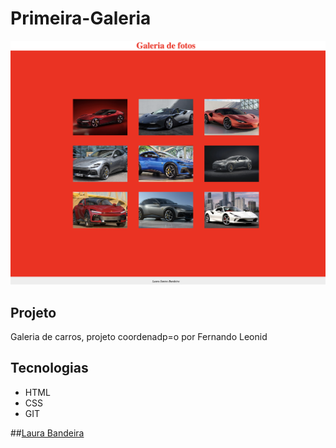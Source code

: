 # Primeira-Galeria

![](./galeriacarros.png)

## Projeto
Galeria de carros, projeto coordenadp=o por Fernando Leonid 

## Tecnologias 
* HTML
* CSS
* GIT

##[Laura Bandeira]((https://www.linkedin.com/in/laura-bandeira-806981353?utm_source=share&utm_campaign=share_via&utm_content=profile&utm_medium=ios_app))
